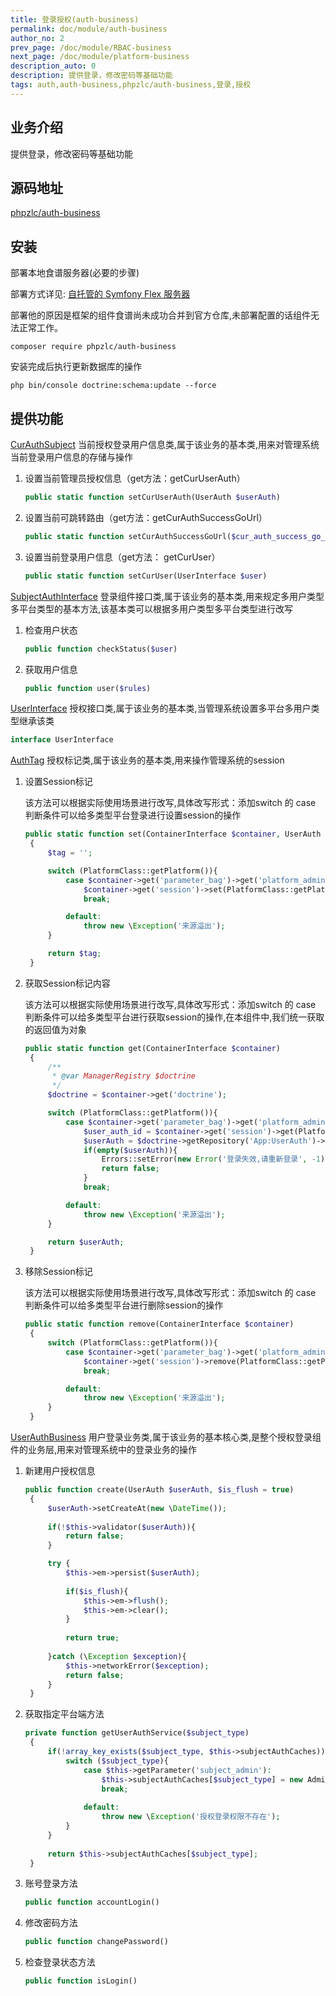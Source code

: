 ```yaml
---
title: 登录授权(auth-business)
permalink: doc/module/auth-business
author_no: 2
prev_page: /doc/module/RBAC-business
next_page: /doc/module/platform-business
description_auto: 0
description: 提供登录，修改密码等基础功能
tags: auth,auth-business,phpzlc/auth-business,登录,授权
---
```

## 业务介绍

提供登录，修改密码等基础功能

## 源码地址

[phpzlc/auth-business](https://github.com/phpzlc/auth-business)

## 安装

部署本地食谱服务器(必要的步骤)

部署方式详见: [自托管的 Symfony Flex 服务器](/doc/symfony-flex)

部署他的原因是框架的组件食谱尚未成功合并到官方仓库,未部署配置的话组件无法正常工作。

```shell
composer require phpzlc/auth-business
```

安装完成后执行更新数据库的操作

```shell 
php bin/console doctrine:schema:update --force
```

## 提供功能

[CurAuthSubject](#) 当前授权登录用户信息类,属于该业务的基本类,用来对管理系统当前登录用户信息的存储与操作

1. 设置当前管理员授权信息（get方法：getCurUserAuth）
   ```php
   public static function setCurUserAuth(UserAuth $userAuth)
   ```
   
2. 设置当前可跳转路由（get方法：getCurAuthSuccessGoUrl）
   ```php
   public static function setCurAuthSuccessGoUrl($cur_auth_success_go_url)
   ```

3. 设置当前登录用户信息（get方法： getCurUser）
   ```php
   public static function setCurUser(UserInterface $user)
   ```

[SubjectAuthInterface](#) 登录组件接口类,属于该业务的基本类,用来规定多用户类型多平台类型的基本方法,该基本类可以根据多用户类型多平台类型进行改写

1. 检查用户状态
   ```php
   public function checkStatus($user)
   ```

2. 获取用户信息
   ```php
   public function user($rules)
   ```

[UserInterface](#) 授权接口类,属于该业务的基本类,当管理系统设置多平台多用户类型继承该类

   ```php
   interface UserInterface
   ```

[AuthTag](#) 授权标记类,属于该业务的基本类,用来操作管理系统的session

1. 设置Session标记

   该方法可以根据实际使用场景进行改写,具体改写形式：添加switch 的 case 判断条件可以给多类型平台登录进行设置session的操作

   ```php
   public static function set(ContainerInterface $container, UserAuth $userAuth)
    {
        $tag = '';

        switch (PlatformClass::getPlatform()){
            case $container->get('parameter_bag')->get('platform_admin'):
                $container->get('session')->set(PlatformClass::getPlatform() . $container->get('parameter_bag')->get('login_tag_session_name'), $userAuth->getId());
                break;

            default:
                throw new \Exception('来源溢出');
        }

        return $tag;
    }
   ```

2. 获取Session标记内容

   该方法可以根据实际使用场景进行改写,具体改写形式：添加switch 的 case 判断条件可以给多类型平台进行获取session的操作,在本组件中,我们统一获取的返回值为对象

   ```php
   public static function get(ContainerInterface $container)
    {
        /**
         * @var ManagerRegistry $doctrine
         */
        $doctrine = $container->get('doctrine');

        switch (PlatformClass::getPlatform()){
            case $container->get('parameter_bag')->get('platform_admin'):
                $user_auth_id = $container->get('session')->get(PlatformClass::getPlatform() . $container->get('parameter_bag')->get('login_tag_session_name'));
                $userAuth = $doctrine->getRepository('App:UserAuth')->find($user_auth_id);
                if(empty($userAuth)){
                    Errors::setError(new Error('登录失效,请重新登录', -1));
                    return false;
                }
                break;

            default:
                throw new \Exception('来源溢出');
        }

        return $userAuth;
    }
   ```

3. 移除Session标记

   该方法可以根据实际使用场景进行改写,具体改写形式：添加switch 的 case 判断条件可以给多类型平台进行删除session的操作

   ```php
   public static function remove(ContainerInterface $container)
    {
        switch (PlatformClass::getPlatform()){
            case $container->get('parameter_bag')->get('platform_admin'):
                $container->get('session')->remove(PlatformClass::getPlatform() . $container->get('parameter_bag')->get('login_tag_session_name'));
                break;

            default:
                throw new \Exception('来源溢出');
        }
    }
   ```

[UserAuthBusiness](#) 用户登录业务类,属于该业务的基本核心类,是整个授权登录组件的业务层,用来对管理系统中的登录业务的操作

1. 新建用户授权信息

   ```php
   public function create(UserAuth $userAuth, $is_flush = true)
    {
        $userAuth->setCreateAt(new \DateTime());
        
        if(!$this->validator($userAuth)){
            return false;
        }

        try {
            $this->em->persist($userAuth);
            
            if($is_flush){
                $this->em->flush();
                $this->em->clear();
            }
            
            return true;
            
        }catch (\Exception $exception){
            $this->networkError($exception);
            return false;
        }
    }
   ```

2. 获取指定平台端方法

   ```php
   private function getUserAuthService($subject_type)
    {
        if(!array_key_exists($subject_type, $this->subjectAuthCaches)){
            switch ($subject_type){
                case $this->getParameter('subject_admin'):
                    $this->subjectAuthCaches[$subject_type] = new AdminAuth($this->container);
                    break;
                    
                default:
                    throw new \Exception('授权登录权限不存在');
            }
        }
        
        return $this->subjectAuthCaches[$subject_type];
    }
   ```

3. 账号登录方法

   ```php
   public function accountLogin()
   ```

5. 修改密码方法

   ```php
   public function changePassword()
   ```

6. 检查登录状态方法

   ```php
   public function isLogin()
   ```

